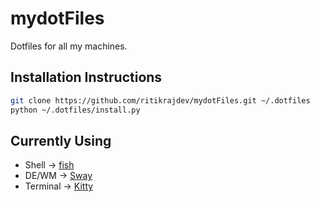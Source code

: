 # mydotFiles
Dotfiles for all my machines.

## Installation Instructions

```bash
git clone https://github.com/ritikrajdev/mydotFiles.git ~/.dotfiles
python ~/.dotfiles/install.py
```

## Currently Using

* Shell		-> [fish](https://github.com/fish-shell/fish-shell)
* DE/WM		-> [Sway](https://github.com/swaywm/sway)
* Terminal	-> [Kitty](https://github.com/kovidgoyal/kitty)

